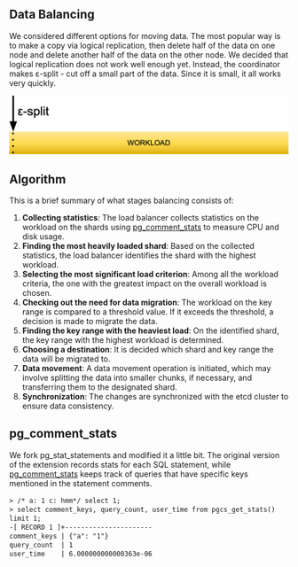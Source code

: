 ## Data Balancing

We considered different options for moving data. The most popular way is to make a copy via logical replication, then delete half of the data on one node and delete another half of the data on the other node. We decided that logical replication does not work well enough yet. Instead, the coordinator makes ε-split - cut off a small part of the data. Since it is small, it all works very quickly.

![ε-split](e-split.png "ε-split")



## Algorithm 

This is a brief summary of what stages balancing consists of:

1. **Collecting statistics**: The load balancer collects statistics on the workload on the shards using [pg_comment_stats](#pg_comment_stats) to measure CPU and disk usage.
2. **Finding the most heavily loaded shard**: Based on the collected statistics, the load balancer identifies the shard with the highest workload.
3. **Selecting the most significant load criterion**: Among all the workload criteria, the one with the greatest impact on the overall workload is chosen.
4. **Checking out the need for data migration**: The workload on the key range is compared to a threshold value. If it exceeds the threshold, a decision is made to migrate the data.
5. **Finding the key range with the heaviest load**: On the identified shard, the key range with the highest workload is determined.
6. **Choosing a destination**: It is decided which shard and key range the data will be migrated to.
7. **Data movement**: A data movement operation is initiated, which may involve splitting the data into smaller chunks, if necessary, and transferring them to the designated shard.
8. **Synchronization**: The changes are synchronized with the etcd cluster to ensure data consistency.

## pg_comment_stats

We fork pg_stat_statements and modified it a little bit. The original version of the extension records stats for each SQL statement, while [pg_comment_stats](https://github.com/munakoiso/pg_comment_stats) keeps track of queries that have specific keys mentioned in the statement comments.

```
> /* a: 1 c: hmm*/ select 1;
> select comment_keys, query_count, user_time from pgcs_get_stats() limit 1;
-[ RECORD 1 ]+----------------------
comment_keys | {"a": "1"}
query_count  | 1
user_time    | 6.000000000000363e-06
```
